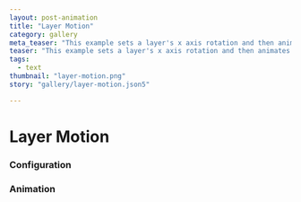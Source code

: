 ```yaml
---
layout: post-animation
title: "Layer Motion"
category: gallery
meta_teaser: "This example sets a layer's x axis rotation and then animates a rotation around the z axis. It's a nice example of animation using Pro Style."
teaser: "This example sets a layer's x axis rotation and then animates a rotation around the z axis. It's a nice example of animation using Pro Style."
tags: 
  - text
thumbnail: "layer-motion.png"
story: "gallery/layer-motion.json5"

---
```

# Layer Motion


### Configuration


### Animation

